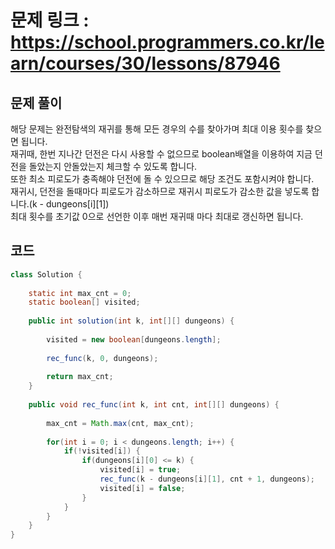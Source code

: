 # 문제 링크 : https://school.programmers.co.kr/learn/courses/30/lessons/87946

## 문제 풀이 
해당 문제는 완전탐색의 재귀를 통해 모든 경우의 수를 찾아가며 최대 이용 횟수를 찾으면 됩니다.<br/>
재귀때, 한번 지나간 던전은 다시 사용할 수 없으므로 boolean배열을 이용하여 지금 던전을 돌았는지 안돌았는지 체크할 수 있도록 합니다.<br/>
또한 최소 피로도가 충족해야 던전에 돌 수 있으므로 해당 조건도 포함시켜야 합니다.<br/>
재귀시, 던전을 돌때마다 피로도가 감소하므로 재귀시 피로도가 감소한 값을 넣도록 합니다.(k - dungeons[i][1])<br/>
최대 횟수를 초기값 0으로 선언한 이후 매번 재귀때 마다 최대로 갱신하면 됩니다.<br/>

## 코드
```java
class Solution {
    
    static int max_cnt = 0;
    static boolean[] visited;
    
    public int solution(int k, int[][] dungeons) {
        
        visited = new boolean[dungeons.length];
        
        rec_func(k, 0, dungeons);
        
        return max_cnt;
    }
    
    public void rec_func(int k, int cnt, int[][] dungeons) {
        
        max_cnt = Math.max(cnt, max_cnt);
        
        for(int i = 0; i < dungeons.length; i++) {
            if(!visited[i]) {
                if(dungeons[i][0] <= k) {
                    visited[i] = true;
                    rec_func(k - dungeons[i][1], cnt + 1, dungeons);
                    visited[i] = false;
                }
            }
        }
    }
}
```